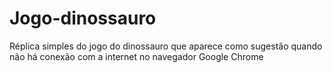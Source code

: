# Jogo-dinossauro
Réplica simples do jogo do dinossauro que aparece como sugestão quando não há conexão com a internet no navegador Google Chrome 

